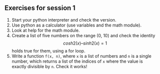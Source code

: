 ## Exercises for session 1

1. Start your python interpreter and check the version.
2. Use python as a calculator (use variables and the math module).
3. Look at help for the math module.
4. Create a list of five numbers on the range (0, 10) and check the
   identity $$cosh2(x) – sinh2(x) = 1$$ holds true for them, using a for loop.
5. Write a function `f(x, n)`, where `x` is a list of numbers and `n`
   is a single number, which returns a list of the indices of `x`
   where the value is exactly divisible by `n`. Check it works!
